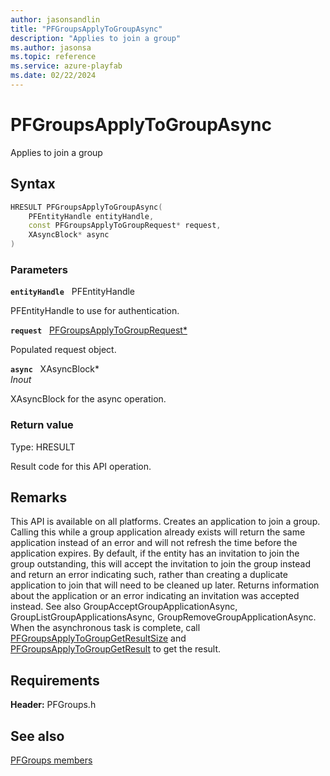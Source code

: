 ```yaml
---
author: jasonsandlin
title: "PFGroupsApplyToGroupAsync"
description: "Applies to join a group"
ms.author: jasonsa
ms.topic: reference
ms.service: azure-playfab
ms.date: 02/22/2024
---
```


# PFGroupsApplyToGroupAsync  

Applies to join a group  

## Syntax  
  
```cpp
HRESULT PFGroupsApplyToGroupAsync(  
    PFEntityHandle entityHandle,  
    const PFGroupsApplyToGroupRequest* request,  
    XAsyncBlock* async  
)  
```  
  
### Parameters  
  
**`entityHandle`** &nbsp; PFEntityHandle  
  
PFEntityHandle to use for authentication.  
  
**`request`** &nbsp; [PFGroupsApplyToGroupRequest*](../../pfgroupstypes/structs/pfgroupsapplytogrouprequest.md)  
  
Populated request object.  
  
**`async`** &nbsp; XAsyncBlock*  
*_Inout_*  
  
XAsyncBlock for the async operation.  
  
  
### Return value
Type: HRESULT
  
Result code for this API operation.
  
## Remarks  
  
This API is available on all platforms. Creates an application to join a group. Calling this while a group application already exists will return the same application instead of an error and will not refresh the time before the application expires. By default, if the entity has an invitation to join the group outstanding, this will accept the invitation to join the group instead and return an error indicating such, rather than creating a duplicate application to join that will need to be cleaned up later. Returns information about the application or an error indicating an invitation was accepted instead. See also GroupAcceptGroupApplicationAsync, GroupListGroupApplicationsAsync, GroupRemoveGroupApplicationAsync. When the asynchronous task is complete, call [PFGroupsApplyToGroupGetResultSize](pfgroupsapplytogroupgetresultsize.md) and [PFGroupsApplyToGroupGetResult](pfgroupsapplytogroupgetresult.md) to get the result.
  
## Requirements  
  
**Header:** PFGroups.h
  
## See also  
[PFGroups members](../pfgroups_members.md)  

  
  
